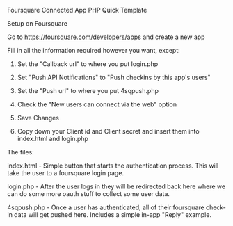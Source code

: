 Foursquare Connected App PHP Quick Template

Setup on Foursquare

Go to https://foursquare.com/developers/apps and create a new app

Fill in all the information required however you want, except:

1. Set the "Callback url" to where you put login.php

2. Set "Push API Notifications" to "Push checkins by this app's users"

3. Set the "Push url" to where you put 4sqpush.php

4. Check the "New users can connect via the web" option

5. Save Changes

6. Copy down your Client id and Client secret and insert them into index.html and login.php

The files:

index.html - Simple button that starts the authentication process.  This will take the user to a foursquare login page.

login.php - After the user logs in they will be redirected back here where we can do some more oauth stuff to collect some user data.

4sqpush.php - Once a user has authenticated, all of their foursquare check-in data will get pushed here.  Includes a simple in-app "Reply" example.

